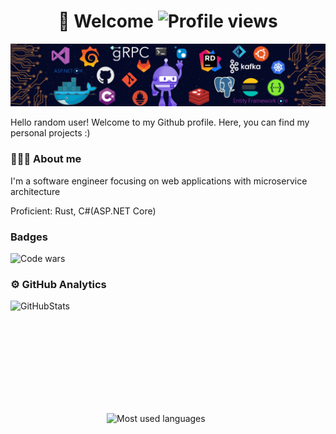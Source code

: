 <h1 align="center">👋 Welcome <img src="https://komarev.com/ghpvc/?username=inozpavel" alt="Profile views"></h1>
<p align="center"><img src="background.png" alt="Skills"></p>

Hello random user! Welcome to my Github profile. Here, you can find my personal projects :)

### 👨🏻‍💻 About me

I'm a software engineer focusing on web applications with microservice architecture

Proficient: Rust, C#(ASP.NET Core)

[comment]: <> (- 🔭 I’m currently working on ...)

[comment]: <> (- 🌱 I’m currently learning C#)
[comment]: <> (- 👯 I’m looking to collaborate on C#)
[comment]: <> (- 🤔 I’m looking for help with k8s)

[comment]: <> (- 💬 Ask me about ...)

[comment]: <> (- 📫 How to reach me: ...)

[comment]: <> (- 😄 Pronouns: ...)

[comment]: <> (- ⚡ Fun fact: ...)

### Badges

![Code wars](https://www.codewars.com/users/Inozpavel/badges/large)

### ⚙️ GitHub Analytics

<p align="left">
<a href="https://github.com/Inozpavel">
<img height="180em" width="400em" align="left" alt="GitHubStats" src="https://github-readme-stats.vercel.app/api?username=inozpavel&count_private=true&show_icons=true&title_color=2F7FEC&icon_color=79ff97&text_color=9f9f9f&bg_color=151515"/>
<img height="180em" width="350em" align="right" alt="Most used languages" src="https://github-readme-stats.vercel.app/api/top-langs/?username=inozpavel&count_private=true&langs_count=8&layout=compact&title_color=2F7FEC&icon_color=79ff97&text_color=9f9f9f&bg_color=151515&theme=cobalt&hide=javascript,html,css"/>
</a>
</p>


[comment]: <> (### Languages and tools)

[comment]: <> ( ![C#]&#40;https://img.shields.io/badge/-ASP_NET_Core-090909>&#41;)

[comment]: <> ( ![C++]&#40;https://img.shields.io/badge/-C++-090909>&#41;)
